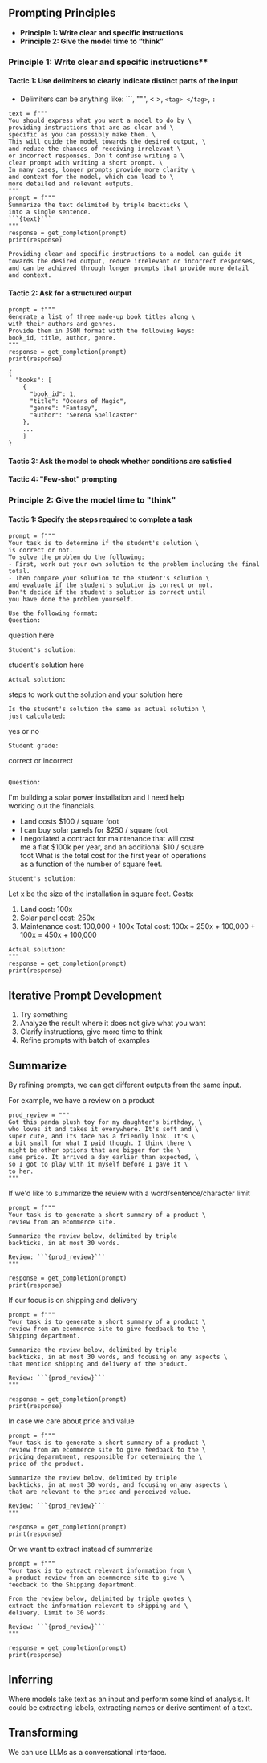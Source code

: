 ## Prompting Principles
- **Principle 1: Write clear and specific instructions**
- **Principle 2: Give the model time to “think”**


### Principle 1: Write clear and specific instructions**
#### Tactic 1: Use delimiters to clearly indicate distinct parts of the input
- Delimiters can be anything like: ```, """, < >, `<tag> </tag>`, `:`

```
text = f"""
You should express what you want a model to do by \
providing instructions that are as clear and \
specific as you can possibly make them. \
This will guide the model towards the desired output, \
and reduce the chances of receiving irrelevant \
or incorrect responses. Don't confuse writing a \
clear prompt with writing a short prompt. \
In many cases, longer prompts provide more clarity \
and context for the model, which can lead to \
more detailed and relevant outputs.
"""
prompt = f"""
Summarize the text delimited by triple backticks \
into a single sentence.
```{text}```
"""
response = get_completion(prompt)
print(response)
```

```
Providing clear and specific instructions to a model can guide it towards the desired output, reduce irrelevant or incorrect responses, and can be achieved through longer prompts that provide more detail and context.
```

#### Tactic 2: Ask for a structured output

```
prompt = f"""
Generate a list of three made-up book titles along \
with their authors and genres.
Provide them in JSON format with the following keys:
book_id, title, author, genre.
"""
response = get_completion(prompt)
print(response)
```

```
{
  "books": [
    {
      "book_id": 1,
      "title": "Oceans of Magic",
      "genre": "Fantasy",
      "author": "Serena Spellcaster"
    },
    ...
    ]
}
```
#### Tactic 3: Ask the model to check whether conditions are satisfied

#### Tactic 4: "Few-shot" prompting

### Principle 2: Give the model time to "think"

#### Tactic 1: Specify the steps required to complete a task
```
prompt = f"""
Your task is to determine if the student's solution \
is correct or not.
To solve the problem do the following:
- First, work out your own solution to the problem including the final total.
- Then compare your solution to the student's solution \
and evaluate if the student's solution is correct or not.
Don't decide if the student's solution is correct until
you have done the problem yourself.

Use the following format:
Question:
```
question here
```
Student's solution:
```
student's solution here
```
Actual solution:
```
steps to work out the solution and your solution here
```
Is the student's solution the same as actual solution \
just calculated:
```
yes or no
```
Student grade:
```
correct or incorrect
```

Question:
```
I'm building a solar power installation and I need help \
working out the financials.
- Land costs $100 / square foot
- I can buy solar panels for $250 / square foot
- I negotiated a contract for maintenance that will cost \
me a flat $100k per year, and an additional $10 / square \
foot
What is the total cost for the first year of operations \
as a function of the number of square feet.
```
Student's solution:
```
Let x be the size of the installation in square feet.
Costs:
1. Land cost: 100x
2. Solar panel cost: 250x
3. Maintenance cost: 100,000 + 100x
Total cost: 100x + 250x + 100,000 + 100x = 450x + 100,000
```
Actual solution:
"""
response = get_completion(prompt)
print(response)
```

## Iterative Prompt Development
1. Try something
2. Analyze the result where it does not give what you want
3. Clarify instructions, give more time to think
4. Refine prompts with batch of examples

## Summarize
By refining prompts, we can get different outputs from the same input.

For example, we have a review on a product
```
prod_review = """
Got this panda plush toy for my daughter's birthday, \
who loves it and takes it everywhere. It's soft and \
super cute, and its face has a friendly look. It's \
a bit small for what I paid though. I think there \
might be other options that are bigger for the \
same price. It arrived a day earlier than expected, \
so I got to play with it myself before I gave it \
to her.
"""
```

If we'd like to summarize the review with a word/sentence/character limit
```
prompt = f"""
Your task is to generate a short summary of a product \
review from an ecommerce site.

Summarize the review below, delimited by triple
backticks, in at most 30 words.

Review: ```{prod_review}```
"""

response = get_completion(prompt)
print(response)
```

If our focus is on shipping and delivery
```
prompt = f"""
Your task is to generate a short summary of a product \
review from an ecommerce site to give feedback to the \
Shipping department.

Summarize the review below, delimited by triple
backticks, in at most 30 words, and focusing on any aspects \
that mention shipping and delivery of the product.

Review: ```{prod_review}```
"""

response = get_completion(prompt)
print(response)
```

In case we care about price and value
```
prompt = f"""
Your task is to generate a short summary of a product \
review from an ecommerce site to give feedback to the \
pricing deparmtment, responsible for determining the \
price of the product.

Summarize the review below, delimited by triple
backticks, in at most 30 words, and focusing on any aspects \
that are relevant to the price and perceived value.

Review: ```{prod_review}```
"""

response = get_completion(prompt)
print(response)
```

Or we want to extract instead of summarize
```
prompt = f"""
Your task is to extract relevant information from \
a product review from an ecommerce site to give \
feedback to the Shipping department.

From the review below, delimited by triple quotes \
extract the information relevant to shipping and \
delivery. Limit to 30 words.

Review: ```{prod_review}```
"""

response = get_completion(prompt)
print(response)
```

## Inferring
Where models take text as an input and perform some kind of analysis.
It could be extracting labels, extracting names or derive sentiment of a text.

## Transforming
We can use LLMs as a conversational interface.
